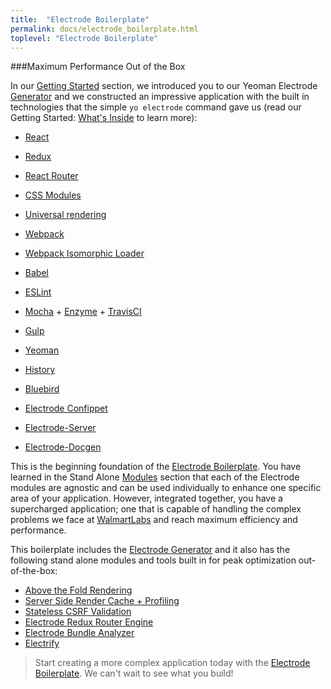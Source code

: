 ```yaml
---
title:  "Electrode Boilerplate"
permalink: docs/electrode_boilerplate.html
toplevel: "Electrode Boilerplate"
---
```


###Maximum Performance Out of the Box

In our [Getting Started](get_started.html) section, we introduced you to our Yeoman Electrode [Generator](https://github.com/electrode-io/electrode#yeoman-generator) and we constructed an impressive application with the built in technologies that the simple `yo electrode` command gave us (read our Getting Started: [What's Inside](whats_inside.html) to learn more):

*  [React](https://facebook.github.io/react/index.html)

*  [Redux](http://redux.js.org/docs/basics/UsageWithReact.html)

*  [React Router](https://github.com/ReactTraining/react-router/tree/master/docs)

*  [CSS Modules](https://github.com/css-modules/css-modules)

*  [Universal rendering](https://medium.com/@mjackson/universal-javascript-4761051b7ae9#.xjxr5yj5z)

*  [Webpack](https://webpack.github.io/docs/motivation.html)

*  [Webpack Isomorphic Loader](https://github.com/jchip/isomorphic-loader)

*  [Babel](https://babeljs.io/)

*  [ESLint](http://eslint.org/)

*  [Mocha](https://mochajs.org/) + [Enzyme](https://github.com/airbnb/enzyme) + [TravisCI](https://travis-ci.org/)

*  [Gulp](http://gulpjs.com/)

*  [Yeoman](http://yeoman.io/)

*  [History](https://www.npmjs.com/package/history)

*  [Bluebird](http://bluebirdjs.com/docs/why-promises.html)

*  [Electrode Confippet](https://github.com/electrode-io/electrode-confippet)

*  [Electrode-Server](https://github.com/electrode-io/electrode-server)

*  [Electrode-Docgen](https://github.com/electrode-io/electrode-docgen)

This is the beginning foundation of the [Electrode Boilerplate]. You have learned in the Stand Alone [Modules](stand_alone_modules.html) section that each of the Electrode modules are agnostic and can be used individually to enhance one specific area of your application. However, integrated together, you have a supercharged application; one that is capable of handling the complex problems we face at [WalmartLabs](www.walmartlabs.com) and reach maximum efficiency and performance.

This boilerplate includes the [Electrode Generator](whats_inside.html) and it also has the following stand alone modules and tools built in for peak optimization out-of-the-box:

*  [Above the Fold Rendering](above_fold_rendering.html)
*  [Server Side Render Cache + Profiling](server_side_render_cache.html)
*  [Stateless CSRF Validation](stateless_csrf_validation.html)
*  [Electrode Redux Router Engine](redux_router_engine.html)
*  [Electrode Bundle Analyzer](bundle_analyzer.html)
*  [Electrify](electrify.html)

>Start creating a more complex application today with the [Electrode Boilerplate]. We can't wait to see what you build!

[Electrode Boilerplate]: https://github.com/electrode-io/electrode#boilerplate-universal-react-node
